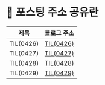 # 📝 포스팅 주소 공유란

| 제목   | 블로그 주소 
|---------------------------------------------------|----------------------------------------------------|
| TIL(0426) | [TIL(0426)](https://github.com/2025-contribution-nextjs/2025-contributon-nextjs-team/blob/main/til/0426.md) |
| TIL(0427) | [TIL(0427)](https://github.com/2025-contribution-nextjs/2025-contributon-nextjs-team/blob/main/til/0427.md) |
| TIL(0428) | [TIL(0428)](https://github.com/2025-contribution-nextjs/2025-contributon-nextjs-team/blob/main/til/0428.md) |
| TIL(0429) | [TIL(0429)](https://github.com/2025-contribution-nextjs/2025-contributon-nextjs-team/blob/main/til/0429.md) |
